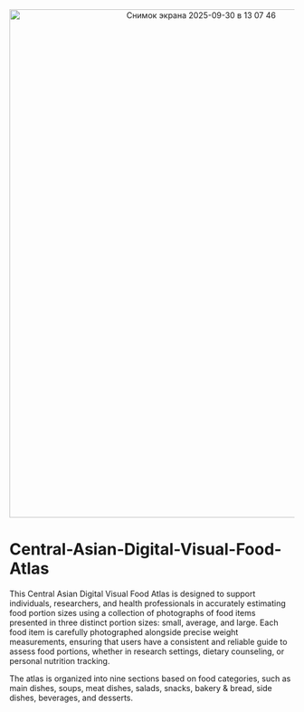 <div align="center">
  <img width="662" height="899" alt="Снимок экрана 2025-09-30 в 13 07 46" src="https://github.com/user-attachments/assets/481ad4bd-0912-4068-b4e1-4b64e0674e53" />
</div>


# Central-Asian-Digital-Visual-Food-Atlas

This Central Asian Digital Visual Food Atlas is designed to support individuals, researchers, and health professionals in accurately estimating food portion sizes using a collection of photographs of food items presented in three distinct portion sizes: small, average, and large. Each food item is carefully photographed alongside precise weight measurements, ensuring that users have a consistent and reliable guide to assess food portions, whether in research settings, dietary counseling, or personal nutrition tracking.

The atlas is organized into nine sections based on food categories, such as main dishes, soups, meat dishes, salads, snacks, bakery & bread, side dishes, beverages, and desserts. 
